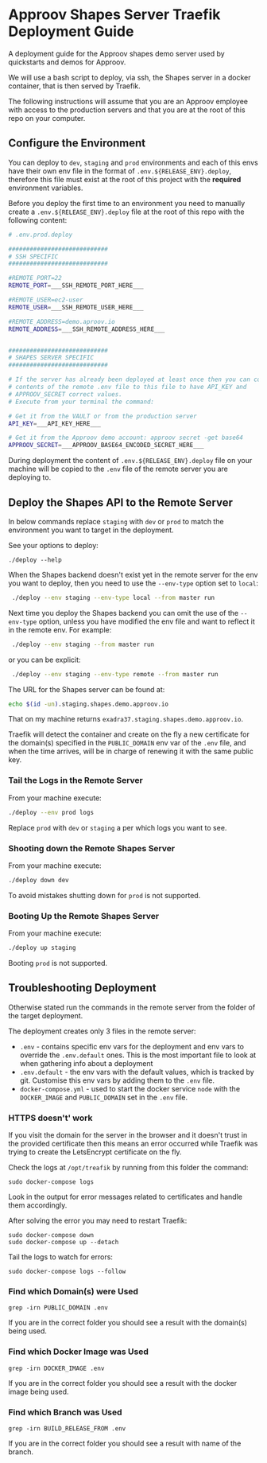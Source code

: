 # Approov Shapes Server Traefik Deployment Guide

A deployment guide for the Approov shapes demo server used by quickstarts and demos for Approov.

We will use a bash script to deploy, via ssh, the Shapes server in a docker container, that is then served by Traefik.

The following instructions will assume that you are an Approov employee with access to the production servers and that you are at the root of this repo on your computer.

## Configure the Environment

You can deploy to `dev`, `staging` and `prod` environments and each of
this envs have their own env file in the format of `.env.${RELEASE_ENV}.deploy`, therefore this file must exist at the root of this project with the **required** environment variables.

Before you deploy the first time to an environment you need to manually create a `.env.${RELEASE_ENV}.deploy` file at the root of this repo with the following content:

```bash
# .env.prod.deploy

############################
# SSH SPECIFIC
############################

#REMOTE_PORT=22
REMOTE_PORT=___SSH_REMOTE_PORT_HERE___

#REMOTE_USER=ec2-user
REMOTE_USER=___SSH_REMOTE_USER_HERE___

#REMOTE_ADDRESS=demo.aproov.io
REMOTE_ADDRESS=___SSH_REMOTE_ADDRESS_HERE___


############################
# SHAPES SERVER SPECIFIC
############################

# If the server has already been deployed at least once then you can copy the
# contents of the remote .env file to this file to have API_KEY and
# APPROOV_SECRET correct values.
# Execute from your terminal the command:

# Get it from the VAULT or from the production server
API_KEY=___API_KEY_HERE___

# Get it from the Approov demo account: approov secret -get base64
APPROOV_SECRET=___APPROOV_BASE64_ENCODED_SECRET_HERE___
```

During deployment the content of `.env.${RELEASE_ENV}.deploy` file on your machine will be copied to the `.env` file of the remote server you are deploying to.


## Deploy the Shapes API to the Remote Server

In below commands replace `staging` with `dev` or `prod` to match the environment you want to target in the deployment.

See your options to deploy:

```console
./deploy --help
```

When the Shapes backend doesn't exist yet in the remote server for the env you want to deploy, then you need to use the `--env-type` option set to `local`:

```bash
 ./deploy --env staging --env-type local --from master run
```

Next time you deploy the Shapes backend you can omit the use of the `--env-type` option, unless you have modified the env file and want to reflect it in the remote env. For example:

```bash
 ./deploy --env staging --from master run
```

or you can be explicit:

```bash
 ./deploy --env staging --env-type remote --from master run
```

The URL for the Shapes server can be found at:

```bash
echo $(id -un).staging.shapes.demo.approov.io
```

That on my machine returns `exadra37.staging.shapes.demo.approov.io`.

Traefik will detect the container and create on the fly a new certificate for the domain(s) specified in the `PUBLIC_DOMAIN` env var of the `.env` file, and when the time arrives, will be in charge of renewing it with the same public key.

### Tail the Logs in the Remote Server

From your machine execute:

```bash
./deploy --env prod logs
```

Replace `prod` with `dev` or `staging` a per which logs you want to see.

### Shooting down the Remote Shapes Server

From your machine execute:

```bash
./deploy down dev
```

To avoid mistakes shutting down for `prod` is not supported.

### Booting Up the Remote Shapes Server

From your machine execute:

```bash
./deploy up staging
```

Booting `prod` is not supported.


## Troubleshooting Deployment

Otherwise stated run the commands in the remote server from the folder of the target deployment.

The deployment creates only 3 files in the remote server:
* `.env` - contains specific env vars for the deployment and env vars to override the `.env.default` ones. This is the most important file to look at when gathering info about a deployment
* `.env.default` - the env vars with the default values, which is tracked by git. Customise this env vars by adding them to the `.env` file.
* `docker-compose.yml` - used to start the docker service `node` with the `DOCKER_IMAGE` and `PUBLIC_DOMAIN` set in the `.env` file.

### HTTPS doesn't' work

If you visit the domain for the server in the browser and it doesn't trust in the provided certificate then this means an error occurred while Traefik was trying to create the LetsEncrypt certificate on the fly.

Check the logs at `/opt/treafik` by running from this folder the command:

```console
sudo docker-compose logs
```

Look in the output for error messages related to certificates and handle them accordingly.

After solving the error you may need to restart Traefik:

```console
sudo docker-compose down
sudo docker-compose up --detach
```

Tail the logs to watch for errors:

```console
sudo docker-compose logs --follow
```

### Find which Domain(s) were Used

```console
grep -irn PUBLIC_DOMAIN .env
```

If you are in the correct folder you should see a result with the domain(s) being used.

### Find which Docker Image was Used

```console
grep -irn DOCKER_IMAGE .env
```

If you are in the correct folder you should see a result with the docker image being used.

### Find which Branch was Used

```console
grep -irn BUILD_RELEASE_FROM .env
```

If you are in the correct folder you should see a result with name of the branch.

